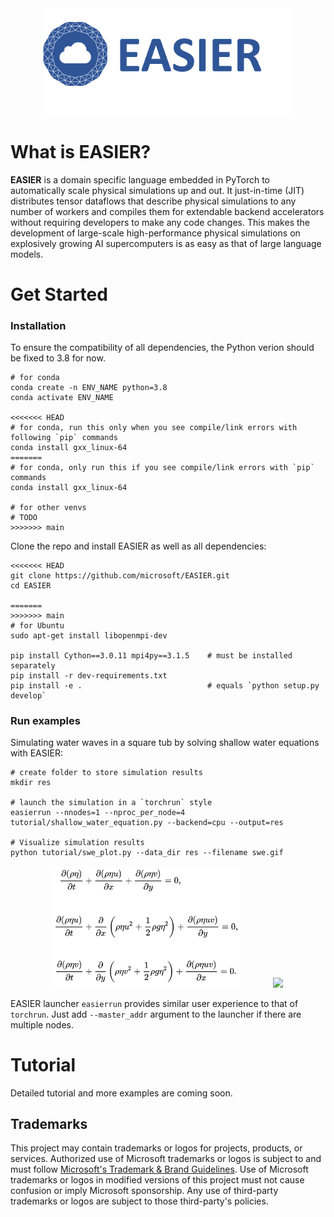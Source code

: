 <div align="center">
  <img width="400px" src="tutorial/logo.png"/>
</div>

# What is EASIER?

**EASIER** is a domain specific language embedded in PyTorch to automatically scale physical simulations up and out.
It just-in-time (JIT) distributes tensor dataflows that describe physical simulations to any number of workers and compiles them for extendable backend accelerators without requiring developers to make any code changes.
This makes the development of large-scale high-performance physical simulations on explosively growing AI supercomputers is as easy as that of large language models.

# Get Started

### Installation

To ensure the compatibility of all dependencies, the Python verion should be fixed to 3.8 for now.

```shell
# for conda
conda create -n ENV_NAME python=3.8
conda activate ENV_NAME

<<<<<<< HEAD
# for conda, run this only when you see compile/link errors with following `pip` commands
conda install gxx_linux-64
=======
# for conda, only run this if you see compile/link errors with `pip` commands
conda install gxx_linux-64

# for other venvs
# TODO
>>>>>>> main
```

Clone the repo and install EASIER as well as all dependencies:

```shell
<<<<<<< HEAD
git clone https://github.com/microsoft/EASIER.git
cd EASIER

=======
>>>>>>> main
# for Ubuntu
sudo apt-get install libopenmpi-dev

pip install Cython==3.0.11 mpi4py==3.1.5    # must be installed separately
pip install -r dev-requirements.txt
pip install -e .                            # equals `python setup.py develop`
```

### Run examples

Simulating water waves in a square tub by solving shallow water equations with EASIER:
```shell
# create folder to store simulation results
mkdir res

# launch the simulation in a `torchrun` style
easierrun --nnodes=1 --nproc_per_node=4 tutorial/shallow_water_equation.py --backend=cpu --output=res

# Visualize simulation results
python tutorial/swe_plot.py --data_dir res --filename swe.gif
```

<div align="center">
  <img width="300px" src="tutorial/swe.png">
  &nbsp &nbsp &nbsp &nbsp &nbsp &nbsp
  <img width="257px" src="tutorial/swe.gif"/>
</div>

EASIER launcher `easierrun` provides similar user experience to that of `torchrun`.
Just add `--master_addr` argument to the launcher if there are multiple nodes.

# Tutorial
Detailed tutorial and more examples are coming soon.

## Trademarks

This project may contain trademarks or logos for projects, products, or services. Authorized use of Microsoft
trademarks or logos is subject to and must follow
[Microsoft's Trademark & Brand Guidelines](https://www.microsoft.com/legal/intellectualproperty/trademarks/usage/general).
Use of Microsoft trademarks or logos in modified versions of this project must not cause confusion or imply Microsoft sponsorship.
Any use of third-party trademarks or logos are subject to those third-party's policies.
